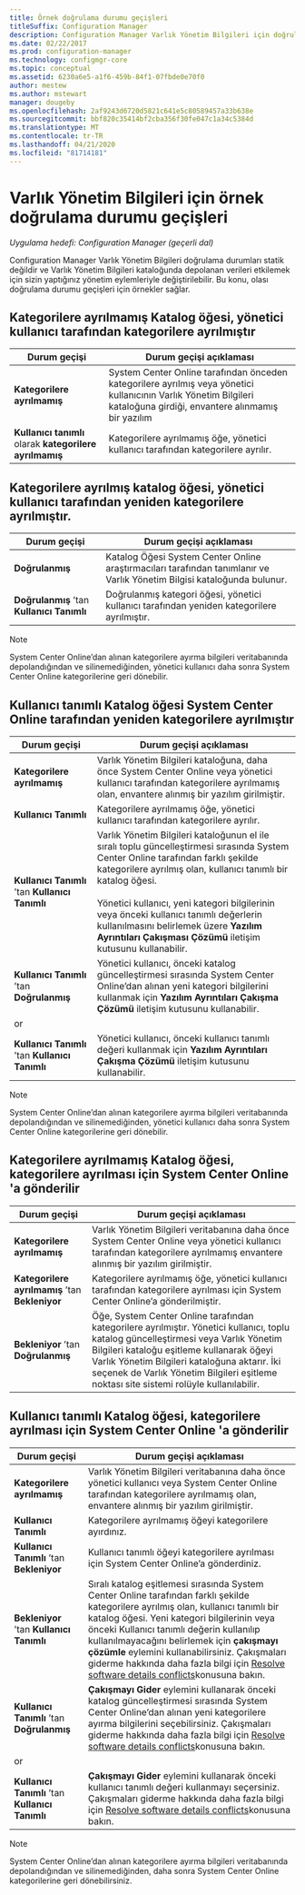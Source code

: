 ```yaml
---
title: Örnek doğrulama durumu geçişleri
titleSuffix: Configuration Manager
description: Configuration Manager Varlık Yönetim Bilgileri için doğrulama durumu geçişleri örneklerine bakın.
ms.date: 02/22/2017
ms.prod: configuration-manager
ms.technology: configmgr-core
ms.topic: conceptual
ms.assetid: 6230a6e5-a1f6-459b-84f1-07fbde0e70f0
author: mestew
ms.author: mstewart
manager: dougeby
ms.openlocfilehash: 2af9243d6720d5821c641e5c80589457a33b638e
ms.sourcegitcommit: bbf820c35414bf2cba356f30fe047c1a34c5384d
ms.translationtype: MT
ms.contentlocale: tr-TR
ms.lasthandoff: 04/21/2020
ms.locfileid: "81714181"
---
```

# <a name="example-validation-state-transitions-for-asset-intelligence"></a>Varlık Yönetim Bilgileri için örnek doğrulama durumu geçişleri

*Uygulama hedefi: Configuration Manager (geçerli dal)*

Configuration Manager Varlık Yönetim Bilgileri doğrulama durumları statik değildir ve Varlık Yönetim Bilgileri kataloğunda depolanan verileri etkilemek için sizin yaptığınız yönetim eylemleriyle değiştirilebilir. Bu konu, olası doğrulama durumu geçişleri için örnekler sağlar.

##  <a name="uncategorized-catalog-item-is-categorized-by-the-administrative-user"></a><a name="BKMK_UncategorizedIsCategorized"></a>Kategorilere ayrılmamış Katalog öğesi, yönetici kullanıcı tarafından kategorilere ayrılmıştır  

|**Durum geçişi**|**Durum geçişi açıklaması**|  
|--------------------------|--------------------------------------|  
|**Kategorilere ayrılmamış**|System Center Online tarafından önceden kategorilere ayrılmış veya yönetici kullanıcının Varlık Yönetim Bilgileri kataloğuna girdiği, envantere alınmamış bir yazılım|  
|**Kullanıcı tanımlı** olarak **kategorilere ayrılmamış**|Kategorilere ayrılmamış öğe, yönetici kullanıcı tarafından kategorilere ayrılır.|  

##  <a name="categorized-catalog-item-is-recategorized-by-the-administrative-user"></a><a name="BKMK_CategorizedIsReCategorized"></a> Kategorilere ayrılmış katalog öğesi, yönetici kullanıcı tarafından yeniden kategorilere ayrılmıştır.  

|**Durum geçişi**|**Durum geçişi açıklaması**|  
|--------------------------|--------------------------------------|  
|**Doğrulanmış**|Katalog Öğesi System Center Online araştırmacıları tarafından tanımlanır ve Varlık Yönetim Bilgisi kataloğunda bulunur.|  
|**Doğrulanmış** ’tan **Kullanıcı Tanımlı**|Doğrulanmış kategori öğesi, yönetici kullanıcı tarafından yeniden kategorilere ayrılmıştır.|  

> [!NOTE]  
>  System Center Online’dan alınan kategorilere ayırma bilgileri veritabanında depolandığından ve silinemediğinden, yönetici kullanıcı daha sonra System Center Online kategorilerine geri dönebilir.  

##  <a name="user-defined-catalog-item-is-recategorized-by-system-center-online"></a><a name="BKMK_UserDefinedIsRecategorized"></a>Kullanıcı tanımlı Katalog öğesi System Center Online tarafından yeniden kategorilere ayrılmıştır  

|**Durum geçişi**|**Durum geçişi açıklaması**|  
|--------------------------|--------------------------------------|  
|**Kategorilere ayrılmamış**|Varlık Yönetim Bilgileri kataloğuna, daha önce System Center Online veya yönetici kullanıcı tarafından kategorilere ayrılmamış olan, envantere alınmış bir yazılım girilmiştir.|  
|**Kullanıcı Tanımlı**|Kategorilere ayrılmamış öğe, yönetici kullanıcı tarafından kategorilere ayrılır.|  
|**Kullanıcı Tanımlı** ’tan **Kullanıcı Tanımlı**|Varlık Yönetim Bilgileri kataloğunun el ile sıralı toplu güncelleştirmesi sırasında System Center Online tarafından farklı şekilde kategorilere ayrılmış olan, kullanıcı tanımlı bir katalog öğesi.<br /><br /> Yönetici kullanıcı, yeni kategori bilgilerinin veya önceki kullanıcı tanımlı değerlerin kullanılmasını belirlemek üzere **Yazılım Ayrıntıları Çakışması Çözümü** iletişim kutusunu kullanabilir.|  
|**Kullanıcı Tanımlı** ’tan **Doğrulanmış**|Yönetici kullanıcı, önceki katalog güncelleştirmesi sırasında System Center Online’dan alınan yeni kategori bilgilerini kullanmak için **Yazılım Ayrıntıları Çakışma Çözümü** iletişim kutusunu kullanabilir.|  
|or||  
|**Kullanıcı Tanımlı** ’tan **Kullanıcı Tanımlı**|Yönetici kullanıcı, önceki kullanıcı tanımlı değeri kullanmak için **Yazılım Ayrıntıları Çakışma Çözümü** iletişim kutusunu kullanabilir.|  

> [!NOTE]  
>  System Center Online’dan alınan kategorilere ayırma bilgileri veritabanında depolandığından ve silinemediğinden, yönetici kullanıcı daha sonra System Center Online kategorilerine geri dönebilir.  

##  <a name="uncategorized-catalog-item-is-submitted-to-system-center-online-for-categorization"></a><a name="BKMK_UncategorizedIsSubmitted"></a>Kategorilere ayrılmamış Katalog öğesi, kategorilere ayrılması için System Center Online 'a gönderilir  

|**Durum geçişi**|**Durum geçişi açıklaması**|  
|--------------------------|--------------------------------------|  
|**Kategorilere ayrılmamış**|Varlık Yönetim Bilgileri veritabanına daha önce System Center Online veya yönetici kullanıcı tarafından kategorilere ayrılmamış envantere alınmış bir yazılım girilmiştir.|  
|**Kategorilere ayrılmamış** ’tan **Bekleniyor**|Kategorilere ayrılmamış öğe, yönetici kullanıcı tarafından kategorilere ayrılması için System Center Online’a gönderilmiştir.|  
|**Bekleniyor** ’tan **Doğrulanmış**|Öğe, System Center Online tarafından kategorilere ayrılmıştır. Yönetici kullanıcı, toplu katalog güncelleştirmesi veya Varlık Yönetim Bilgileri kataloğu eşitleme kullanarak öğeyi Varlık Yönetim Bilgileri kataloğuna aktarır. İki seçenek de Varlık Yönetim Bilgileri eşitleme noktası site sistemi rolüyle kullanılabilir.|  

##  <a name="user-defined-catalog-item-is-submitted-to-system-center-online-for-categorization"></a><a name="BKMK_UserDefinedIsSubmitted"></a>Kullanıcı tanımlı Katalog öğesi, kategorilere ayrılması için System Center Online 'a gönderilir  

|**Durum geçişi**|**Durum geçişi açıklaması**|  
|--------------------------|--------------------------------------|  
|**Kategorilere ayrılmamış**|Varlık Yönetim Bilgileri veritabanına daha önce yönetici kullanıcı veya System Center Online tarafından kategorilere ayrılmamış olan, envantere alınmış bir yazılım girilmiştir.|  
|**Kullanıcı Tanımlı**|Kategorilere ayrılmamış öğeyi kategorilere ayırdınız.|  
|**Kullanıcı Tanımlı** ’tan **Bekleniyor**|Kullanıcı tanımlı öğeyi kategorilere ayrılması için System Center Online’a gönderdiniz.|  
|**Bekleniyor** ’tan **Kullanıcı Tanımlı**|Sıralı katalog eşitlemesi sırasında System Center Online tarafından farklı şekilde kategorilere ayrılmış olan, kullanıcı tanımlı bir katalog öğesi. Yeni kategori bilgilerinin veya önceki Kullanıcı tanımlı değerin kullanılıp kullanılmayacağını belirlemek için **çakışmayı çözümle** eylemini kullanabilirsiniz. Çakışmaları giderme hakkında daha fazla bilgi için [Resolve software details conflicts](../../../../core/clients/manage/asset-intelligence/operations-for-asset-intelligence.md#BKMK_ResolveSoftwareDetails)konusuna bakın.|  
|**Kullanıcı Tanımlı** ’tan **Doğrulanmış**|**Çakışmayı Gider** eylemini kullanarak önceki katalog güncelleştirmesi sırasında System Center Online’dan alınan yeni kategorilere ayırma bilgilerini seçebilirsiniz. Çakışmaları giderme hakkında daha fazla bilgi için [Resolve software details conflicts](../../../../core/clients/manage/asset-intelligence/operations-for-asset-intelligence.md#BKMK_ResolveSoftwareDetails)konusuna bakın.|  
|or||  
|**Kullanıcı Tanımlı** ’tan **Kullanıcı Tanımlı**|**Çakışmayı Gider** eylemini kullanarak önceki kullanıcı tanımlı değeri kullanmayı seçersiniz. Çakışmaları giderme hakkında daha fazla bilgi için [Resolve software details conflicts](../../../../core/clients/manage/asset-intelligence/operations-for-asset-intelligence.md#BKMK_ResolveSoftwareDetails)konusuna bakın.|  

> [!NOTE]  
>  System Center Online’dan alınan kategorilere ayırma bilgileri veritabanında depolandığından ve silinemediğinden, daha sonra System Center Online kategorilerine geri dönebilirsiniz.  
